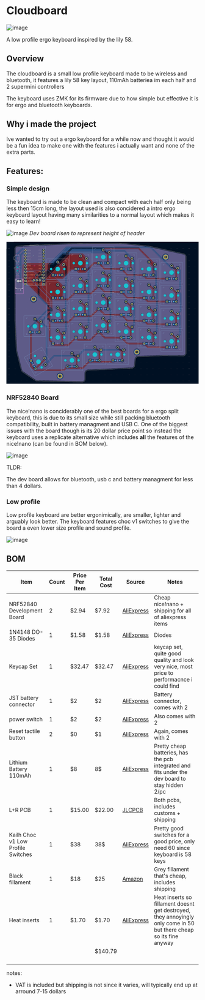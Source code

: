 # Cloudboard

![image](https://github.com/user-attachments/assets/d89a52b3-8189-44c9-9ff8-1f11f88b464c)

A low profile ergo keyboard inspired by the lily 58.

## Overview

The cloudboard is a small low profile keyboard made to be wireless and bluetooth, it features a lily 58 key layout, 110mAh batteriea im each half and 2 supermini controllers

The keyboard uses ZMK for its firmware due to how simple but effective it is for ergo and bluetooth keyboards.

## Why i made the project

Ive wanted to try out a ergo keyboard for a while now and thought it would be a fun idea to make one with the features i actually want and none of the extra parts.

## Features:

### Simple design

The keyboard is made to be clean and compact with each half only being less then 15cm long, the layout used is also concidered a intro ergo keyboard layout having many similarities to a normal layout which makes it easy to learn!

![image](https://github.com/user-attachments/assets/e24635f4-9091-40d6-8df4-e172e8bf7eeb)
*Dev board risen to represent height of header*

![pcb](static/pcb.png)


### NRF52840 Board

The nice!nano is conciderably one of the best boards for a ergo split keyboard, this is due to its small size while still packing bluetooth compatibility, built in battery managment and USB C. One of the biggest issues with the board though is its 20 dollar price point so instead the keyboard uses a replicate alternative which includes **all** the features of the nice!nano (can be found in BOM below).

<img width="800" height="600" alt="image" src="https://github.com/user-attachments/assets/997e4fce-30fc-4af8-adf2-69cb36a1dc38" />


TLDR:

The dev board allows for bluetooth, usb c and battery managment for less than 4 dollars.

### Low profile

Low profile keyboard are better ergonimically, are smaller, lighter and arguably look better. The keyboard features choc v1 switches to give the board a even lower size profile and sound profile.

![image](https://github.com/user-attachments/assets/4c022ef0-c3ee-48b4-a293-6787055a77df)




## BOM

| Item | Count | Price Per Item | Total Cost | Source | Notes |
|------|-------|----------------|------------|--------|-------|
| NRF52840 Development Board | 2 | $2.94 | $7.92 | [AliExpress](https://www.aliexpress.com/item/1005001621678794.html?spm=a2g0o.cart.0.0.272a38daeUtKrN&mp=1&pdp_npi=5%40dis%21USD%21USD%202.94%21USD%202.94%21%21USD%202.94%21%21%21%402103864c17546871093517142e0f12%2112000016846541261%21ct%21UK%21-1%21%212%210) | Cheap nice!nano + shipping for all of aliexpress items |
| 1N4148 DO-35 Diodes | 1 | $1.58 | $1.58 | [AliExpress](https://www.aliexpress.com/item/1005007131309837.html?spm=a2g0o.cart.0.0.272a38daeUtKrN&mp=1&pdp_npi=5%40dis%21USD%21USD%202.55%21USD%201.58%21%21USD%201.58%21%21%21%402103864c17546871093517142e0f12%2112000039509276484%21ct%21UK%21-1%21%211%210) | Diodes |
| Keycap Set | 1 | $32.47 | $32.47 | [AliExpress](https://www.aliexpress.com/item/1005007511714496.html?spm=a2g0o.detail.0.0.4a7bOK6zOK6zd4&mp=1&pdp_npi=5%40dis%21USD%21USD%2029.94%21USD%2027.74%21%21USD%2027.74%21%21%21%40211b613917543927371393706e2a71%2112000041079406832%21ct%21UK%214899091290%21%211%210) | keycap set, quite good quality and look very nice, most price to performacnce i could find |
| JST battery connector  | 1 | $2 | $2 | [AliExpress](https://www.aliexpress.com/item/1005008970428474.html?spm=a2g0o.cart.0.0.272a38daeUtKrN&mp=1&pdp_npi=5%40dis%21USD%21USD%201.74%21USD%201.74%21%21USD%201.74%21%21%21%402103864c17546871093517142e0f12%2112000047412491082%21ct%21UK%21-1%21%211%210) | Battery connector, comes with 2 |
| power switch | 1 | $2 | $2 | [AliExpress](https://www.aliexpress.com/item/1005006827258573.html?spm=a2g0o.cart.0.0.272a38daeUtKrN&mp=1&pdp_npi=5%40dis%21USD%21USD%201.56%21USD%201.56%21%21USD%201.56%21%21%21%402103864c17546871093517142e0f12%2112000038431123036%21ct%21UK%21-1%21%211%210) | Also comes with 2 |
| Reset tactile button | 2 | $0 | $1 | [AliExpress](https://www.aliexpress.com/item/1005006292427731.html?spm=a2g0o.cart.0.0.272a38daeUtKrN&mp=1&pdp_npi=5%40dis%21USD%21USD%200.41%21USD%200.41%21%21USD%200.41%21%21%21%402103864c17546871093517142e0f12%2112000036636688325%21ct%21UK%21-1%21%212%210) | Again, comes with 2 |
| Lithium Battery 110mAh | 1 | $8 | 8$ | [AliExpress](https://www.aliexpress.com/item/1005009279554068.html?spm=a2g0o.cart.0.0.272a38daeUtKrN&mp=1&pdp_npi=5%40dis%21USD%21USD%2014.17%21USD%207.79%21%21USD%207.79%21%21%21%402103864c17546871093517142e0f12%2112000048591585127%21ct%21UK%21-1%21%211%210) | Pretty cheap batteries, has the pcb integrated and fits under the dev board to stay hidden 2/pc |
| L+R PCB | 1 | $15.00 | $22.00 | [JLCPCB](https://cart.jlcpcb.com/quote?rand=0.6702360434866385) | Both pcbs, includes customs + shipping |
| Kailh Choc v1 Low Profile Switches | 1 | $38 | 38$ | [AliExpress](https://www.aliexpress.com/item/1005006626760418.html?spm=a2g0o.cart.0.0.272a38daeUtKrN&mp=1&pdp_npi=5%40dis%21USD%21USD%2038.48%21USD%2038.48%21%21USD%2038.48%21%21%21%402103864c17546871093517142e0f12%2112000040228314274%21ct%21UK%21-1%21%211%210&pdp_ext_f=%7B%22cart2PdpParams%22%3A%7B%22pdpBusinessMode%22%3A%22retail%22%7D%7D) | Pretty good switches for a good price, only need 60 since keyboard is 58 keys |
| Black fillament | 1 | $18 | $25 | [Amazon](https://www.amazon.co.uk/gp/product/B0CD77VHBZ/ref=sw_img_1?smid=A2AC9IE1506MQ8&psc=1) | Grey fillament that's cheap, includes shipping |
| Heat inserts | 1 | $1.70 | $1.70 | [AliExpress](https://www.aliexpress.com/item/1005008666672949.html?spm=a2g0o.productlist.main.1.ca0120e5XnvkcI&algo_pvid=65c3fc17-1755-45b7-85bb-becc4f9a3a66&algo_exp_id=65c3fc17-1755-45b7-85bb-becc4f9a3a66-0&pdp_ext_f=%7B%22order%22%3A%222513%22%2C%22eval%22%3A%221%22%7D&pdp_npi=4%40dis%21USD%211.85%210.99%21%21%211.85%210.99%21%402103835e17543530241436264e5646%2112000046157335300%21sea%21UK%210%21ABX&curPageLogUid=fu29zqBtC1Cv&utparam-url=scene%3Asearch%7Cquery_from%3A) |  Heat inserts so fillament doesnt get destroyed, they annoyingly only come in 50 but there cheap so its fine anyway |
|  |  |  | $140.79 |  |  |
|  |  |  |  |  |  |
|  |  |  |  |  |  |
|  |  |  |  |  |  |
|   |  |  |  |  |  |
notes:

- VAT is included but shipping is not since it varies, will typically end up at arround 7-15 dollars


